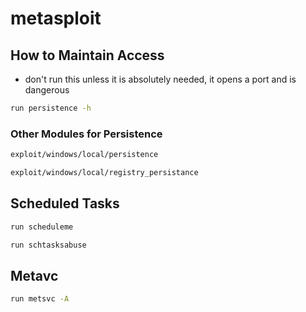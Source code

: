 # metasploit

## How to Maintain Access

* don't run this unless it is absolutely needed, it opens a port and is dangerous

```bash
run persistence -h
```

### Other Modules for Persistence

```bash
exploit/windows/local/persistence
```

```bash
exploit/windows/local/registry_persistance
```

## Scheduled Tasks

```bash
run scheduleme
```

```bash
run schtasksabuse
```

## Metavc

```bash
run metsvc -A
```

